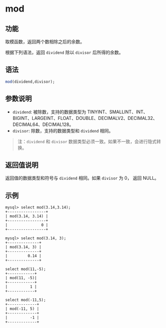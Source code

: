 # mod

## 功能

取模函数，返回两个数相除之后的余数。

根据下列语法，返回 `dividend` 除以 `divisor` 后所得的余数。

## 语法

```Haskell
mod(dividend,divisor);
```

## 参数说明

- `dividend`: 被除数，支持的数据类型为 TINYINT、SMALLINT、INT、BIGINT、LARGEINT、FLOAT、DOUBLE、DECIMALV2、DECIMAL32、DECIMAL64、DECIMAL128。
- `divisor`: 除数，支持的数据类型和 `dividend` 相同。

> 注：`dividend` 和 `divisor` 数据类型必须一致。如果不一致，会进行隐式转换。

## 返回值说明

返回值的数据类型和符号与 `dividend` 相同。如果 `divisor` 为 0， 返回 NULL。

## 示例

```Plain
mysql> select mod(3.14,3.14);
+-----------------+
| mod(3.14, 3.14) |
+-----------------+
|               0 |
+-----------------+

mysql> select mod(3.14, 3);
+--------------+
| mod(3.14, 3) |
+--------------+
|         0.14 |
+--------------+

select mod(11,-5);
+------------+
| mod(11, -5)|
+------------+
|          1 |
+------------+

select mod(-11,5);
+-------------+
| mod(-11, 5) |
+-------------+
|          -1 |
+-------------+
```
